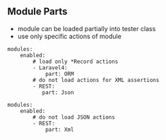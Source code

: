 ##  Module Parts

* module can be loaded partially into tester class
* use only specific actions of module

```
modules:
    enabled: 
        # load only *Record actions
        - Laravel4:
            part: ORM
        # do not load actions for XML assertions
        - REST:
           part: Json
```

```
modules:
    enabled: 
        # do not load JSON actions
        - REST:        
            part: Xml
```